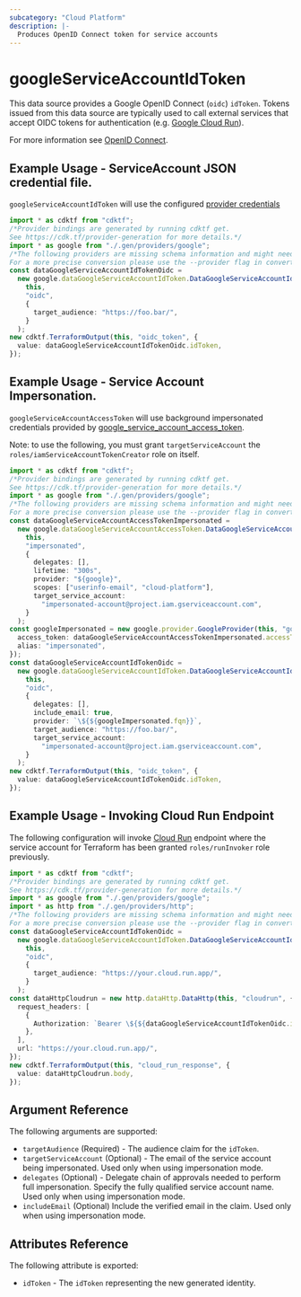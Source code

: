 ```yaml
---
subcategory: "Cloud Platform"
description: |-
  Produces OpenID Connect token for service accounts
---
```


# googleServiceAccountIdToken

This data source provides a Google OpenID Connect (`oidc`) `idToken`.  Tokens issued from this data source are typically used to call external services that accept OIDC tokens for authentication (e.g. [Google Cloud Run](https://cloud.google.com/run/docs/authenticating/service-to-service)).

For more information see
[OpenID Connect](https://openid.net/specs/openid-connect-core-1_0.html#IDToken).

## Example Usage - ServiceAccount JSON credential file.

`googleServiceAccountIdToken` will use the configured [provider credentials](https://registry.terraform.io/providers/hashicorp/google/latest/docs/guides/provider_reference#credentials-1)

```typescript
import * as cdktf from "cdktf";
/*Provider bindings are generated by running cdktf get.
See https://cdk.tf/provider-generation for more details.*/
import * as google from "./.gen/providers/google";
/*The following providers are missing schema information and might need manual adjustments to synthesize correctly: google.
For a more precise conversion please use the --provider flag in convert.*/
const dataGoogleServiceAccountIdTokenOidc =
  new google.dataGoogleServiceAccountIdToken.DataGoogleServiceAccountIdToken(
    this,
    "oidc",
    {
      target_audience: "https://foo.bar/",
    }
  );
new cdktf.TerraformOutput(this, "oidc_token", {
  value: dataGoogleServiceAccountIdTokenOidc.idToken,
});

```

## Example Usage - Service Account Impersonation.

`googleServiceAccountAccessToken` will use background impersonated credentials provided by [google\_service\_account\_access\_token](https://registry.terraform.io/providers/hashicorp/google/latest/docs/data-sources/service_account_access_token).

Note: to use the following, you must grant `targetServiceAccount` the
`roles/iamServiceAccountTokenCreator` role on itself.

```typescript
import * as cdktf from "cdktf";
/*Provider bindings are generated by running cdktf get.
See https://cdk.tf/provider-generation for more details.*/
import * as google from "./.gen/providers/google";
/*The following providers are missing schema information and might need manual adjustments to synthesize correctly: google.
For a more precise conversion please use the --provider flag in convert.*/
const dataGoogleServiceAccountAccessTokenImpersonated =
  new google.dataGoogleServiceAccountAccessToken.DataGoogleServiceAccountAccessToken(
    this,
    "impersonated",
    {
      delegates: [],
      lifetime: "300s",
      provider: "${google}",
      scopes: ["userinfo-email", "cloud-platform"],
      target_service_account:
        "impersonated-account@project.iam.gserviceaccount.com",
    }
  );
const googleImpersonated = new google.provider.GoogleProvider(this, "google", {
  access_token: dataGoogleServiceAccountAccessTokenImpersonated.accessToken,
  alias: "impersonated",
});
const dataGoogleServiceAccountIdTokenOidc =
  new google.dataGoogleServiceAccountIdToken.DataGoogleServiceAccountIdToken(
    this,
    "oidc",
    {
      delegates: [],
      include_email: true,
      provider: `\${${googleImpersonated.fqn}}`,
      target_audience: "https://foo.bar/",
      target_service_account:
        "impersonated-account@project.iam.gserviceaccount.com",
    }
  );
new cdktf.TerraformOutput(this, "oidc_token", {
  value: dataGoogleServiceAccountIdTokenOidc.idToken,
});

```

## Example Usage - Invoking Cloud Run Endpoint

The following configuration will invoke [Cloud Run](https://cloud.google.com/run/docs/authenticating/service-to-service) endpoint where the service account for Terraform has been granted `roles/runInvoker` role previously.

```typescript
import * as cdktf from "cdktf";
/*Provider bindings are generated by running cdktf get.
See https://cdk.tf/provider-generation for more details.*/
import * as google from "./.gen/providers/google";
import * as http from "./.gen/providers/http";
/*The following providers are missing schema information and might need manual adjustments to synthesize correctly: google, http.
For a more precise conversion please use the --provider flag in convert.*/
const dataGoogleServiceAccountIdTokenOidc =
  new google.dataGoogleServiceAccountIdToken.DataGoogleServiceAccountIdToken(
    this,
    "oidc",
    {
      target_audience: "https://your.cloud.run.app/",
    }
  );
const dataHttpCloudrun = new http.dataHttp.DataHttp(this, "cloudrun", {
  request_headers: [
    {
      Authorization: `Bearer \${${dataGoogleServiceAccountIdTokenOidc.idToken}}`,
    },
  ],
  url: "https://your.cloud.run.app/",
});
new cdktf.TerraformOutput(this, "cloud_run_response", {
  value: dataHttpCloudrun.body,
});

```

## Argument Reference

The following arguments are supported:

* `targetAudience` (Required) - The audience claim for the `idToken`.
* `targetServiceAccount` (Optional) - The email of the service account being impersonated.  Used only when using impersonation mode.
* `delegates` (Optional) - Delegate chain of approvals needed to perform full impersonation. Specify the fully qualified service account name.   Used only when using impersonation mode.
* `includeEmail` (Optional) Include the verified email in the claim. Used only when using impersonation mode.

## Attributes Reference

The following attribute is exported:

* `idToken` - The `idToken` representing the new generated identity.
